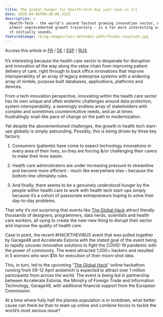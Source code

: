 ```yaml
---
title: The global hunger for health-tech may just save us all
date: 2020-04-08T09:36:00.331Z
description: >
  Health-Tech - the world's second fastest growing innovation sector, with an
  almost unprecedented growth trajectory - is a far more interesting sector than
  it initially sounds.
featuredimage: /blog-images/luis-melendez-pd4lrfko16u-unsplash.jpg
---
```

Access this article in [FR](https://docs.google.com/document/d/10nWfoYAZmpyuW6l0kLgtD8NORdUg-LPCYkJ6TOaRUKI/edit) / [DE](https://docs.google.com/document/d/1aL0cjm6rpHF5uGQg1AnCabEoV8W-Oh1bwErXlmIBJpY/edit) / [ESP](https://docs.google.com/document/d/1K6Uafs8CP0RLPZZs3qHk6PQxnGjQNIksLuSnEiinRbA/edit) / [RUS](https://drive.google.com/drive/folders/1YzbAaPA5eKVwPkAo6RVT0lJnGN5ia-PV)\
\
It’s interesting because the health care sector is desperate for disruption and innovation all the way along the value chain from improving patient delivery of care, right through to back office innovations that improve interoperability of an array of legacy enterprise systems with a widening array of nimble, purpose built databases, applications, platforms and devices.

From a tech innovation perspective, innovating within the health care sector has its own unique and often endemic challenges around data protection, system interoperability, a seemingly endless array of stakeholders with complex and sometimes counterintuitive needs, and an at times frustratingly snail-like pace of change on the path to modernization.

Yet despite the abovementioned challenges, the growth in health tech start-ups globally is simply astounding. Possibly, this is being driven by three key factors;

1. Consumers (patients) have come to expect technology innovations in every area of their lives, so they are forcing &/or challenging their carers to make their lives easier.

2. Health care administrators are under increasing pressure to streamline and become more efficient - much like everywhere else – because the bottom-line ultimately rules.

3. And finally, there seems to be a genuinely understood hunger by the people within health care to work with health tech start-ups simply because it’s a cohort of passionate entrepreneurs hoping to solve their day-to-day problems.

That why it’s not surprising that events like [The Global Hack](http://www.theglobalhack.com) attract literally thousands of designers, programmers, data nerds, scientists and health care workers, all vying to create the new-new thing to disrupt their sector and improve the quality of health care.

Case in point, the recent #HACKTHEVIRUS event that was pulled together by Garage48 and Accelerate Estonia with the stated goal of the event being to rapidly uncover innovative solutions to fight the COVID-19 pandemic with the power of community. The event attracted 1,000+ hackers and resulted in 5 winners who won $5k for execution of their moon-shot idea.

This, in turn, led to the upcoming “[The Global Hack](http://www.theglobalhack.com)“ online hackathon running from 09-12 April andwhich is expected to attract over 1 million participants from across the world. The event is being led in partnership between Accelerate Estonia, the Ministry of Foreign Trade and Information Technology, Garage48, with additional financial support from the European Commission.

At a time where fully half the planets population is in lockdown, what better cause can there be than to team up online and combine forces to tackle the world’s most serious issue?